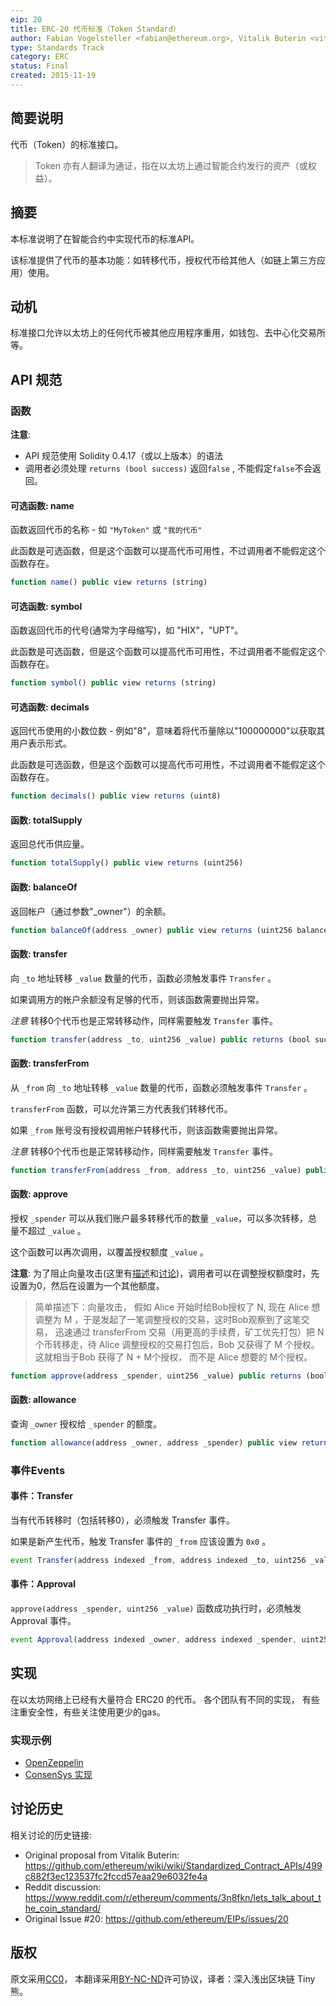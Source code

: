 ```yaml
---
eip: 20
title: ERC-20 代币标准（Token Standard）
author: Fabian Vogelsteller <fabian@ethereum.org>, Vitalik Buterin <vitalik.buterin@ethereum.org>
type: Standards Track
category: ERC
status: Final
created: 2015-11-19
---
```


## 简要说明

代币（Token）的标准接口。

> Token 亦有人翻译为通证，指在以太坊上通过智能合约发行的资产（或权益）。


## 摘要

本标准说明了在智能合约中实现代币的标准API。

该标准提供了代币的基本功能：如转移代币，授权代币给其他人（如链上第三方应用）使用。

## 动机

标准接口允许以太坊上的任何代币被其他应用程序重用，如钱包、去中心化交易所等。

## API 规范

### 函数

**注意**:
 - API 规范使用 Solidity 0.4.17（或以上版本）的语法
 - 调用者必须处理 `returns (bool success)` 返回`false` , 不能假定`false`不会返回。


#### 可选函数: name

函数返回代币的名称 - 如 `"MyToken"` 或  `"我的代币"`

此函数是可选函数，但是这个函数可以提高代币可用性，不过调用者不能假定这个函数存在。


``` js
function name() public view returns (string)
```


#### 可选函数: symbol

函数返回代币的代号(通常为字母缩写)，如  "HIX"，"UPT"。

此函数是可选函数，但是这个函数可以提高代币可用性，不过调用者不能假定这个函数存在。

``` js
function symbol() public view returns (string)
```


#### 可选函数: decimals

返回代币使用的小数位数 - 例如"8"，意味着将代币量除以"100000000"以获取其用户表示形式。


此函数是可选函数，但是这个函数可以提高代币可用性，不过调用者不能假定这个函数存在。

``` js
function decimals() public view returns (uint8)
```


#### 函数: totalSupply

返回总代币供应量。

``` js
function totalSupply() public view returns (uint256)
```



#### 函数: balanceOf

返回帐户（通过参数"_owner"）的余额。


``` js
function balanceOf(address _owner) public view returns (uint256 balance)
```


#### 函数: transfer

向 `_to` 地址转移  `_value` 数量的代币，函数必须触发事件 `Transfer` 。

如果调用方的帐户余额没有足够的代币，则该函数需要抛出异常。


*注意* 转移0个代币也是正常转移动作，同样需要触发 `Transfer` 事件。

``` js
function transfer(address _to, uint256 _value) public returns (bool success)
```



#### 函数: transferFrom


从 `_from` 向 `_to` 地址转移  `_value` 数量的代币，函数必须触发事件 `Transfer` 。

`transferFrom` 函数，可以允许第三方代表我们转移代币。

如果 `_from` 账号没有授权调用帐户转移代币，则该函数需要抛出异常。

*注意* 转移0个代币也是正常转移动作，同样需要触发 `Transfer` 事件。

``` js
function transferFrom(address _from, address _to, uint256 _value) public returns (bool success)
```



#### 函数: approve

授权 `_spender` 可以从我们账户最多转移代币的数量 `_value`，可以多次转移，总量不超过 `_value` 。

这个函数可以再次调用，以覆盖授权额度 `_value` 。

**注意**: 为了阻止向量攻击(这里有[描述](https://docs.google.com/document/d/1YLPtQxZu1UAvO9cZ1O2RPXBbT0mooh4DYKjA_jp-RLM/)和[讨论](https://github.com/ethereum/EIPs/issues/20#issuecomment-263524729))，调用者可以在调整授权额度时，先设置为0，然后在设置为一个其他额度。
> 简单描述下：向量攻击， 假如 Alice 开始时给Bob授权了 N, 现在 Alice 想调整为 M ，于是发起了一笔调整授权的交易，这时Bob观察到了这笔交易， 迅速通过 transferFrom 交易（用更高的手续费，矿工优先打包）把 N 个币转移走，待 Alice 调整授权的交易打包后，Bob 又获得了 M 个授权。 这就相当于Bob 获得了 N + M个授权， 而不是 Alice 想要的 M个授权。

``` js
function approve(address _spender, uint256 _value) public returns (bool success)
```


#### 函数: allowance

查询 `_owner` 授权给  `_spender` 的额度。

``` js
function allowance(address _owner, address _spender) public view returns (uint256 remaining)
```

### 事件Events

#### 事件：Transfer

当有代币转移时（包括转移0），必须触发 Transfer 事件。

如果是新产生代币，触发 Transfer 事件的 `_from` 应该设置为 `0x0` 。

``` js
event Transfer(address indexed _from, address indexed _to, uint256 _value)
```

#### 事件：Approval

 `approve(address _spender, uint256 _value)` 函数成功执行时，必须触发 Approval 事件。

``` js
event Approval(address indexed _owner, address indexed _spender, uint256 _value)
```

## 实现

在以太坊网络上已经有大量符合 ERC20 的代币。
各个团队有不同的实现， 有些注重安全性，有些关注使用更少的gas。

### 实现示例
- [OpenZeppelin](https://github.com/OpenZeppelin/openzeppelin-solidity/blob/9b3710465583284b8c4c5d2245749246bb2e0094/contracts/token/ERC20/ERC20.sol)
- [ConsenSys 实现](https://github.com/ConsenSys/Tokens/blob/fdf687c69d998266a95f15216b1955a4965a0a6d/contracts/eip20/EIP20.sol)


## 讨论历史

相关讨论的历史链接:

- Original proposal from Vitalik Buterin: https://github.com/ethereum/wiki/wiki/Standardized_Contract_APIs/499c882f3ec123537fc2fccd57eaa29e6032fe4a
- Reddit discussion: https://www.reddit.com/r/ethereum/comments/3n8fkn/lets_talk_about_the_coin_standard/
- Original Issue #20: https://github.com/ethereum/EIPs/issues/20



## 版权

原文采用[CC0](https://creativecommons.org/publicdomain/zero/1.0/)， 本翻译采用[BY-NC-ND](https://learnblockchain.cn/about/#%E7%89%88%E6%9D%83%E5%8F%8A%E8%BD%AC%E8%BD%BD%E5%A3%B0%E6%98%8E)许可协议，译者：深入浅出区块链 Tiny熊。
